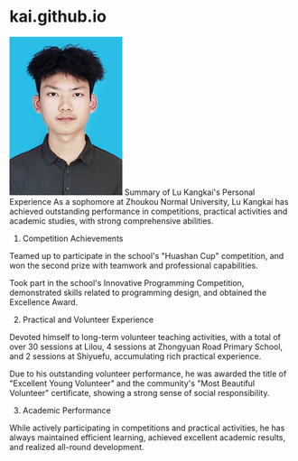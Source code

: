# kai.github.io
<img src="kk.jpg" width="200" alt="我的kk照片">
Summary of Lu Kangkai's Personal Experience
As a sophomore at Zhoukou Normal University, Lu Kangkai has achieved outstanding performance in competitions, practical activities and academic studies, with strong comprehensive abilities.

1. Competition Achievements

Teamed up to participate in the school's "Huashan Cup" competition, and won the second prize with teamwork and professional capabilities.

Took part in the school's Innovative Programming Competition, demonstrated skills related to programming design, and obtained the Excellence Award.

2. Practical and Volunteer Experience

Devoted himself to long-term volunteer teaching activities, with a total of over 30 sessions at Lilou, 4 sessions at Zhongyuan Road Primary School, and 2 sessions at Shiyuefu, accumulating rich practical experience.

Due to his outstanding volunteer performance, he was awarded the title of "Excellent Young Volunteer" and the community's "Most Beautiful Volunteer" certificate, showing a strong sense of social responsibility.

3. Academic Performance

While actively participating in competitions and practical activities, he has always maintained efficient learning, achieved excellent academic results, and realized all-round development.
